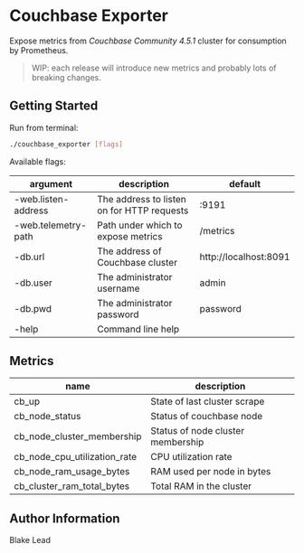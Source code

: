 Couchbase Exporter
==================

Expose metrics from *Couchbase Community 4.5.1* cluster for consumption by Prometheus.

> WIP: each release will introduce new metrics and probably lots of breaking changes.

Getting Started
---------------

Run from terminal:

```bash
./couchbase_exporter [flags]
```

Available flags:

| argument            | description                                | default               |
|---------------------|--------------------------------------------|-----------------------|
| -web.listen-address | The address to listen on for HTTP requests | :9191                 |
| -web.telemetry-path | Path under which to expose metrics         | /metrics              |
| -db.url             | The address of Couchbase cluster           | http://localhost:8091 |
| -db.user            | The administrator username                 | admin                 |
| -db.pwd             | The administrator password                 | password              |
| -help               | Command line help                          |                       |

Metrics
-------

| name                         | description                                |
|------------------------------|--------------------------------------------|
| cb_up                        | State of last cluster scrape               |
| cb_node_status               | Status of couchbase node                   |
| cb_node_cluster_membership   | Status of node cluster membership          |
| cb_node_cpu_utilization_rate | CPU utilization rate                       |
| cb_node_ram_usage_bytes      | RAM used per node in bytes                 |
| cb_cluster_ram_total_bytes   | Total RAM in the cluster                   |

Author Information
------------------

Blake Lead